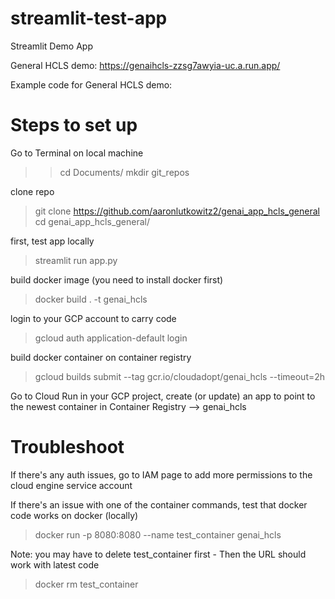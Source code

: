 # streamlit-test-app
Streamlit Demo App 


General HCLS demo: https://genaihcls-zzsg7awyia-uc.a.run.app/

Example code for General HCLS demo: 

# Steps to set up 
Go to Terminal on local machine
>> cd Documents/ 
>> mkdir git_repos

clone repo
> git clone https://github.com/aaronlutkowitz2/genai_app_hcls_general 
> cd genai_app_hcls_general/

first, test app locally
> streamlit run app.py 

build docker image (you need to install docker first)
> docker build . -t genai_hcls 

login to your GCP account to carry code
> gcloud auth application-default login 

build docker container on container registry
> gcloud builds submit --tag gcr.io/cloudadopt/genai_hcls --timeout=2h 

Go to Cloud Run in your GCP project, create (or update) an app to point to the newest container in Container Registry --> genai_hcls

# Troubleshoot

If there's any auth issues, go to IAM page to add more permissions to the cloud engine service account

If there's an issue with one of the container commands, test that docker code works on docker (locally) 
> docker run -p 8080:8080 --name test_container genai_hcls

Note: you may have to delete test_container first - Then the URL should work with latest code
> docker rm test_container
